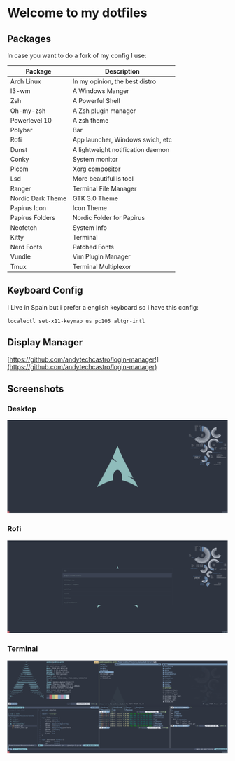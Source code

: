 # Welcome to my dotfiles

## Packages

In case you want to do a fork of my config I use:

| Package           | Description                       |
|-------------------|-----------------------------------|
| Arch Linux        | In my opinion, the best distro    | 
| I3-wm             | A Windows Manger                  |
| Zsh               | A Powerful Shell                  |
| Oh-my-zsh         | A Zsh plugin manager              |
| Powerlevel 10     | A zsh theme                       |
| Polybar           | Bar                               |
| Rofi              | App launcher, Windows swich, etc  |
| Dunst             | A lightweight notification daemon |
| Conky             | System monitor                    |
| Picom             | Xorg compositor                   |
| Lsd               | More beautiful ls tool            |
| Ranger            | Terminal File Manager             |
| Nordic Dark Theme | GTK 3.0 Theme                     | 
| Papirus Icon      | Icon Theme                        | 
| Papirus Folders   | Nordic Folder for Papirus         | 
| Neofetch          | System Info                       | 
| Kitty             | Terminal                          |
| Nerd Fonts        | Patched Fonts                     |
| Vundle            | Vim Plugin Manager                |
| Tmux              | Terminal Multiplexor              |

## Keyboard Config
I Live in Spain but i prefer a english keyboard so i have this config:

```
localectl set-x11-keymap us pc105 altgr-intl
```

## Display Manager
[https://github.com/andytechcastro/login-manager!](https://github.com/andytechcastro/login-manager)

## Screenshots

### Desktop

![Desktop](.images/desktop.png)

### Rofi

![Rofi](.images/rofi.png)

### Terminal

![Terminal](.images/terminal.png)
